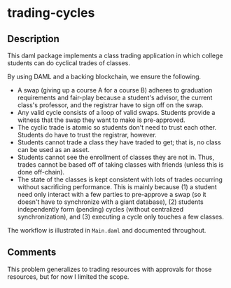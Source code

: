 # trading-cycles

## Description

This daml package implements a class trading application in which college students
can do cyclical trades of classes.

By using DAML and a backing blockchain, we ensure the following.

 * A swap (giving up a course A for a course B) adheres to graduation
   requirements and fair-play because a student's advisor, the current class's
   professor, and the registrar have to sign off on the swap.
 * Any valid cycle consists of a loop of valid swaps. Students provide a
   witness that the swap they want to make is pre-approved.
 * The cyclic trade is atomic so students don't need to trust each other.
   Students do have to trust the registrar, however.
 * Students cannot trade a class they have traded to get; that is, no class
   can be used as an asset.
 * Students cannot see the enrollment of classes they are not in. Thus, trades
   cannot be based off of taking classes with friends (unless this is done
   off-chain).
 * The state of the classes is kept consistent with lots of trades occurring
   without sacrificing performance. This is mainly because (1) a student need
   only interact with a few parties to pre-approve a swap (so it doesn't have
   to synchronize with a giant database), (2) students independently form
   (pending) cycles (without centralized synchronization), and (3) executing a
   cycle only touches a few classes.

The workflow is illustrated in `Main.daml` and documented throughout.


## Comments

This problem generalizes to trading resources with approvals for those
resources, but for now I limited the scope.
